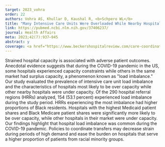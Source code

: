 ```yaml
---
target: 2023_vohra
order: 22
authors: Vohra AS, Khullar D, Kaushal R, <b>Schpero WL</b>
title: "Many Intensive Care Units Were Overloaded While Nearby Hospitals Had Excess Capacity During The COVID-19 Pandemic"
link: https://pubmed.ncbi.nlm.nih.gov/37406237/
journal: Health Affairs
meta: 2023;42(7):937–945
abstract: y
coverage: <a href="https://www.beckershospitalreview.com/care-coordination/53-of-hospitals-saw-icu-load-imbalance-due-to-the-pandemic-study.html" target="_blank">Becker's Hospital Review</a>, <a href="https://www.managedhealthcareexecutive.com/view/us-icus-experienced-load-imbalance-during-pandemic" target="_blank">Managed Healthcare Executive</a>, <a href="https://news.weill.cornell.edu/news/2023/07/patient-transfer-systems-needed-to-ensure-equity-as-icus-overload-during-pandemic" target="_blank">Weill Cornell</a>
---
```

Strained hospital capacity is associated with adverse patient outcomes. Anecdotal evidence suggests that during the COVID-19 pandemic in the US, some hospitals experienced capacity constraints while others in the same market had surplus capacity, a phenomenon known as "load imbalance." Our study evaluated the prevalence of intensive care unit load imbalance and the characteristics of hospitals most likely to be over capacity while other nearby hospitals were under capacity. Of the 290 hospital referral regions (HRRs) analyzed, 154 (53.1 percent) experienced load imbalance during the study period. HRRs experiencing the most imbalance had higher proportions of Black residents. Hospitals with the highest Medicaid patient shares and Black Medicare patient shares were significantly more likely to be over capacity, while other hospitals in their market were under capacity. Our findings highlight that hospital load imbalance was common during the COVID-19 pandemic. Policies to coordinate transfers may decrease strain during periods of high demand and ease the burden on hospitals that serve a higher proportion of patients from racial minority groups.